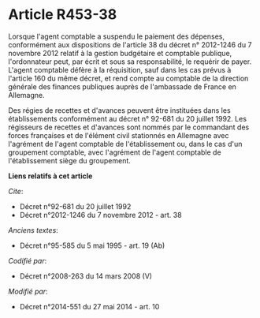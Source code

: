 # Article R453-38

Lorsque l'agent comptable a suspendu le paiement des dépenses, conformément aux dispositions de l'article 38 du décret n°
2012-1246 du 7 novembre 2012 relatif à la gestion budgétaire et comptable publique, l'ordonnateur peut, par écrit et sous sa
responsabilité, le requérir de payer. L'agent comptable défère à la réquisition, sauf dans les cas prévus à l'article 160 du
même décret, et rend compte au  comptable de la direction générale des finances publiques auprès de l'ambassade de France en
Allemagne. 

Des régies de recettes et d'avances peuvent être instituées dans les établissements conformément au décret n° 92-681 du 20
juillet 1992. Les régisseurs de recettes et d'avances sont nommés par le commandant des forces françaises et de l'élément
civil stationnés en Allemagne avec l'agrément de l'agent comptable de l'établissement ou, dans le cas d'un groupement
comptable, avec l'agrément de l'agent comptable de l'établissement siège du groupement.

**Liens relatifs à cet article**

_Cite_:

  - Décret n°92-681 du 20 juillet 1992
  - Décret n°2012-1246 du 7 novembre 2012 - art. 38

_Anciens textes_:

  - Décret n°95-585 du 5 mai 1995 - art. 19 (Ab)

_Codifié par_:

  - Décret n°2008-263 du 14 mars 2008 (V)

_Modifié par_:

  - Décret n°2014-551 du 27 mai 2014 - art. 10
